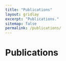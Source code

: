 ```yaml
---
title: "Publications"
layout: gridlay
excerpt: "Publications."
sitemap: false
permalink: /publications/
---
```



# Publications

